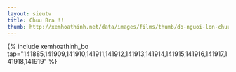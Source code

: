 ```yaml
---
layout: sieutv
title: Chuu Bra !!
thumb: http://xemhoathinh.net/data/images/films/thumb/do-nguoi-lon-chuu-bra-2012.jpg
---
```

{% include xemhoathinh_bo tap="141885,141909,141910,141911,141912,141913,141914,141915,141916,141917,141918,141919" %} 
